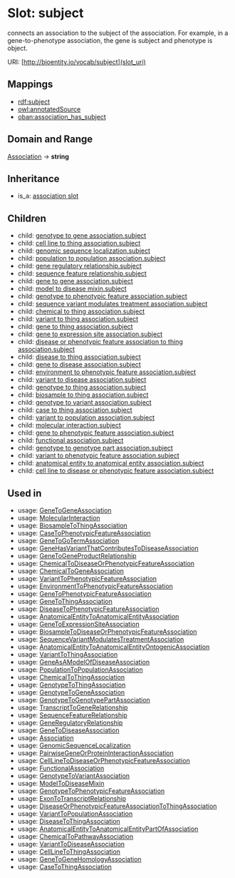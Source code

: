 # Slot: subject


connects an association to the subject of the association. For example, in a gene-to-phenotype association, the gene is subject and phenotype is object.

URI: [http://bioentity.io/vocab/subject](slot_uri)
## Mappings

 * [rdf:subject](http://purl.obolibrary.org/obo/rdf_subject)
 * [owl:annotatedSource](http://purl.obolibrary.org/obo/owl_annotatedSource)
 * [oban:association_has_subject](http://purl.obolibrary.org/obo/oban_association_has_subject)
## Domain and Range

[Association](Association.md) -> **string**
## Inheritance

 *  is_a: [association slot](association_slot.md)
## Children

 *  child: [genotype to gene association.subject](genotype_to_gene_association_subject.md)
 *  child: [cell line to thing association.subject](cell_line_to_thing_association_subject.md)
 *  child: [genomic sequence localization.subject](genomic_sequence_localization_subject.md)
 *  child: [population to population association.subject](population_to_population_association_subject.md)
 *  child: [gene regulatory relationship.subject](gene_regulatory_relationship_subject.md)
 *  child: [sequence feature relationship.subject](sequence_feature_relationship_subject.md)
 *  child: [gene to gene association.subject](gene_to_gene_association_subject.md)
 *  child: [model to disease mixin.subject](model_to_disease_mixin_subject.md)
 *  child: [genotype to phenotypic feature association.subject](genotype_to_phenotypic_feature_association_subject.md)
 *  child: [sequence variant modulates treatment association.subject](sequence_variant_modulates_treatment_association_subject.md)
 *  child: [chemical to thing association.subject](chemical_to_thing_association_subject.md)
 *  child: [variant to thing association.subject](variant_to_thing_association_subject.md)
 *  child: [gene to thing association.subject](gene_to_thing_association_subject.md)
 *  child: [gene to expression site association.subject](gene_to_expression_site_association_subject.md)
 *  child: [disease or phenotypic feature association to thing association.subject](disease_or_phenotypic_feature_association_to_thing_association_subject.md)
 *  child: [disease to thing association.subject](disease_to_thing_association_subject.md)
 *  child: [gene to disease association.subject](gene_to_disease_association_subject.md)
 *  child: [environment to phenotypic feature association.subject](environment_to_phenotypic_feature_association_subject.md)
 *  child: [variant to disease association.subject](variant_to_disease_association_subject.md)
 *  child: [genotype to thing association.subject](genotype_to_thing_association_subject.md)
 *  child: [biosample to thing association.subject](biosample_to_thing_association_subject.md)
 *  child: [genotype to variant association.subject](genotype_to_variant_association_subject.md)
 *  child: [case to thing association.subject](case_to_thing_association_subject.md)
 *  child: [variant to population association.subject](variant_to_population_association_subject.md)
 *  child: [molecular interaction.subject](molecular_interaction_subject.md)
 *  child: [gene to phenotypic feature association.subject](gene_to_phenotypic_feature_association_subject.md)
 *  child: [functional association.subject](functional_association_subject.md)
 *  child: [genotype to genotype part association.subject](genotype_to_genotype_part_association_subject.md)
 *  child: [variant to phenotypic feature association.subject](variant_to_phenotypic_feature_association_subject.md)
 *  child: [anatomical entity to anatomical entity association.subject](anatomical_entity_to_anatomical_entity_association_subject.md)
 *  child: [cell line to disease or phenotypic feature association.subject](cell_line_to_disease_or_phenotypic_feature_association_subject.md)
## Used in

 *  usage: [GeneToGeneAssociation](GeneToGeneAssociation.md)
 *  usage: [MolecularInteraction](MolecularInteraction.md)
 *  usage: [BiosampleToThingAssociation](BiosampleToThingAssociation.md)
 *  usage: [CaseToPhenotypicFeatureAssociation](CaseToPhenotypicFeatureAssociation.md)
 *  usage: [GeneToGoTermAssociation](GeneToGoTermAssociation.md)
 *  usage: [GeneHasVariantThatContributesToDiseaseAssociation](GeneHasVariantThatContributesToDiseaseAssociation.md)
 *  usage: [GeneToGeneProductRelationship](GeneToGeneProductRelationship.md)
 *  usage: [ChemicalToDiseaseOrPhenotypicFeatureAssociation](ChemicalToDiseaseOrPhenotypicFeatureAssociation.md)
 *  usage: [ChemicalToGeneAssociation](ChemicalToGeneAssociation.md)
 *  usage: [VariantToPhenotypicFeatureAssociation](VariantToPhenotypicFeatureAssociation.md)
 *  usage: [EnvironmentToPhenotypicFeatureAssociation](EnvironmentToPhenotypicFeatureAssociation.md)
 *  usage: [GeneToPhenotypicFeatureAssociation](GeneToPhenotypicFeatureAssociation.md)
 *  usage: [GeneToThingAssociation](GeneToThingAssociation.md)
 *  usage: [DiseaseToPhenotypicFeatureAssociation](DiseaseToPhenotypicFeatureAssociation.md)
 *  usage: [AnatomicalEntityToAnatomicalEntityAssociation](AnatomicalEntityToAnatomicalEntityAssociation.md)
 *  usage: [GeneToExpressionSiteAssociation](GeneToExpressionSiteAssociation.md)
 *  usage: [BiosampleToDiseaseOrPhenotypicFeatureAssociation](BiosampleToDiseaseOrPhenotypicFeatureAssociation.md)
 *  usage: [SequenceVariantModulatesTreatmentAssociation](SequenceVariantModulatesTreatmentAssociation.md)
 *  usage: [AnatomicalEntityToAnatomicalEntityOntogenicAssociation](AnatomicalEntityToAnatomicalEntityOntogenicAssociation.md)
 *  usage: [VariantToThingAssociation](VariantToThingAssociation.md)
 *  usage: [GeneAsAModelOfDiseaseAssociation](GeneAsAModelOfDiseaseAssociation.md)
 *  usage: [PopulationToPopulationAssociation](PopulationToPopulationAssociation.md)
 *  usage: [ChemicalToThingAssociation](ChemicalToThingAssociation.md)
 *  usage: [GenotypeToThingAssociation](GenotypeToThingAssociation.md)
 *  usage: [GenotypeToGeneAssociation](GenotypeToGeneAssociation.md)
 *  usage: [GenotypeToGenotypePartAssociation](GenotypeToGenotypePartAssociation.md)
 *  usage: [TranscriptToGeneRelationship](TranscriptToGeneRelationship.md)
 *  usage: [SequenceFeatureRelationship](SequenceFeatureRelationship.md)
 *  usage: [GeneRegulatoryRelationship](GeneRegulatoryRelationship.md)
 *  usage: [GeneToDiseaseAssociation](GeneToDiseaseAssociation.md)
 *  usage: [Association](Association.md)
 *  usage: [GenomicSequenceLocalization](GenomicSequenceLocalization.md)
 *  usage: [PairwiseGeneOrProteinInteractionAssociation](PairwiseGeneOrProteinInteractionAssociation.md)
 *  usage: [CellLineToDiseaseOrPhenotypicFeatureAssociation](CellLineToDiseaseOrPhenotypicFeatureAssociation.md)
 *  usage: [FunctionalAssociation](FunctionalAssociation.md)
 *  usage: [GenotypeToVariantAssociation](GenotypeToVariantAssociation.md)
 *  usage: [ModelToDiseaseMixin](ModelToDiseaseMixin.md)
 *  usage: [GenotypeToPhenotypicFeatureAssociation](GenotypeToPhenotypicFeatureAssociation.md)
 *  usage: [ExonToTranscriptRelationship](ExonToTranscriptRelationship.md)
 *  usage: [DiseaseOrPhenotypicFeatureAssociationToThingAssociation](DiseaseOrPhenotypicFeatureAssociationToThingAssociation.md)
 *  usage: [VariantToPopulationAssociation](VariantToPopulationAssociation.md)
 *  usage: [DiseaseToThingAssociation](DiseaseToThingAssociation.md)
 *  usage: [AnatomicalEntityToAnatomicalEntityPartOfAssociation](AnatomicalEntityToAnatomicalEntityPartOfAssociation.md)
 *  usage: [ChemicalToPathwayAssociation](ChemicalToPathwayAssociation.md)
 *  usage: [VariantToDiseaseAssociation](VariantToDiseaseAssociation.md)
 *  usage: [CellLineToThingAssociation](CellLineToThingAssociation.md)
 *  usage: [GeneToGeneHomologyAssociation](GeneToGeneHomologyAssociation.md)
 *  usage: [CaseToThingAssociation](CaseToThingAssociation.md)
